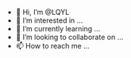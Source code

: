 - 👋 Hi, I’m @LQYL
- 👀 I’m interested in ...
- 🌱 I’m currently learning ...
- 💞️ I’m looking to collaborate on ...
- 📫 How to reach me ...

<!---
LQYL/LQYL is a ✨ special ✨ repository because its `README.md` (this file) appears on your GitHub profile.
You can click the Preview link to take a look at your changes.
--->
